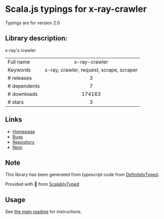
# Scala.js typings for x-ray-crawler

Typings are for version 2.0

## Library description:
x-ray's crawler

|                    |                 |
| ------------------ | :-------------: |
| Full name          | x-ray-crawler |
| Keywords           | x-ray, crawler, request, scrape, scraper |
| # releases         | 3 |
| # dependents       | 7 |
| # downloads        | 174163 |
| # stars            | 3 |

## Links
- [Homepage](https://github.com/lapwinglabs/x-ray-crawler#readme)
- [Bugs](https://github.com/lapwinglabs/x-ray-crawler/issues)
- [Repository](https://github.com/lapwinglabs/x-ray-crawler)
- [Npm](https://www.npmjs.com/package/x-ray-crawler)
    


## Note
This library has been generated from typescript code from [DefinitelyTyped](https://definitelytyped.org).

Provided with :purple_heart: from [ScalablyTyped](https://github.com/oyvindberg/ScalablyTyped)

## Usage
See [the main readme](../../readme.md) for instructions.


